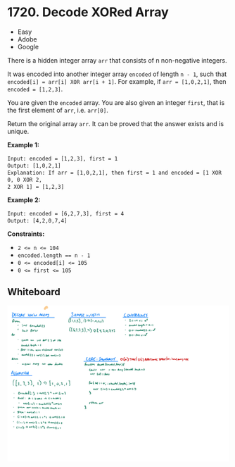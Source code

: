 # 1720. Decode XORed Array
- Easy
- Adobe
- Google

There is a hidden integer array `arr` that consists of n non-negative integers.

It was encoded into another integer array `encoded` of length `n - 1`, such that
`encoded[i] = arr[i] XOR arr[i + 1]`. For example, if `arr = [1,0,2,1]`, then
`encoded = [1,2,3]`.

You are given the `encoded` array. You are also given an integer `first`, that
is the first element of `arr`, i.e. `arr[0]`.

Return the original array `arr`. It can be proved that the answer exists and is
unique.

**Example 1:**
```
Input: encoded = [1,2,3], first = 1
Output: [1,0,2,1]
Explanation: If arr = [1,0,2,1], then first = 1 and encoded = [1 XOR 0, 0 XOR 2,
2 XOR 1] = [1,2,3]
```

**Example 2:**
```
Input: encoded = [6,2,7,3], first = 4
Output: [4,2,0,7,4]
```

**Constraints:**
- `2 <= n <= 104`
- `encoded.length == n - 1`
- `0 <= encoded[i] <= 105`
- `0 <= first <= 105`

## Whiteboard
![Whiteboard Image][whiteboard-image]

<!-- Refs -->
[whiteboard-image]: whiteboard.jpg
